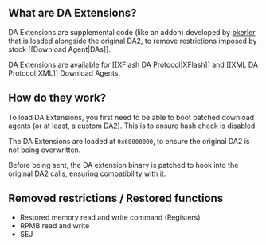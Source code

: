 ## What are DA Extensions?

DA Extensions are supplemental code (like an addon) developed by [bkerler](https://github.com/bkerler) that is loaded alongside the original DA2, to remove restrictions imposed by stock [[Download Agent|DAs]].

DA Extensions are available for [[XFlash DA Protocol|XFlash]] and [[XML DA Protocol|XML]] Download Agents.

## How do they work?

To load DA Extensions, you first need to be able to boot patched download agents (or at least, a custom DA2).
This is to ensure hash check is disabled.

The DA Extensions are loaded at `0x68000000`, to ensure the original DA2 is not being overwritten.

Before being sent, the DA extension binary is patched to hook into the original DA2 calls, ensuring compatibility with it.

## Removed restrictions / Restored functions

* Restored memory read and write command (Registers)
* RPMB read and write
* SEJ
